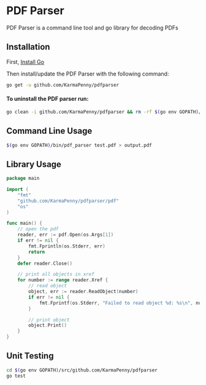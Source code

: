 # PDF Parser
PDF Parser is a command line tool and go library for decoding PDFs

## Installation
First, [Install Go](https://golang.org/doc/install#install)

Then install/update the PDF Parser with the following command:
```bash
go get -u github.com/KarmaPenny/pdfparser
```

#### To uninstall the PDF parser run:
```bash
go clean -i github.com/KarmaPenny/pdfparser && rm -rf $(go env GOPATH)/src/github.com/KarmaPenny/pdfparser
```

## Command Line Usage
```bash
$(go env GOPATH)/bin/pdf_parser test.pdf > output.pdf
```

## Library Usage
```go
package main

import (
	"fmt"
	"github.com/KarmaPenny/pdfparser/pdf"
	"os"
)

func main() {
	// open the pdf
	reader, err := pdf.Open(os.Args[1])
	if err != nil {
		fmt.Fprintln(os.Stderr, err)
		return
	}
	defer reader.Close()

	// print all objects in xref
	for number := range reader.Xref {
		// read object
		object, err := reader.ReadObject(number)
		if err != nil {
			fmt.Fprintf(os.Stderr, "Failed to read object %d: %s\n", number, err)
		}

		// print object
		object.Print()
	}
}
```

## Unit Testing
```bash
cd $(go env GOPATH)/src/github.com/KarmaPenny/pdfparser
go test
```
